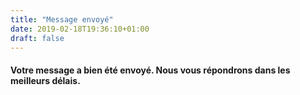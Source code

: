 ```yaml
---
title: "Message envoyé"
date: 2019-02-18T19:36:10+01:00
draft: false
---
```


<h4>Votre message a bien été envoyé. Nous vous répondrons dans les meilleurs délais.</h4>
